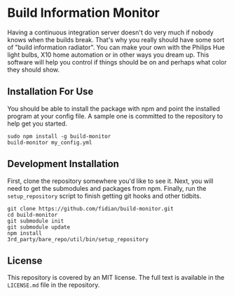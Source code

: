 Build Information Monitor
=========================

Having a continuous integration server doesn't do very much if nobody knows when the builds break.  That's why you really should have some sort of "build information radiator".  You can make your own with the Philips Hue light bulbs, X10 home automation or in other ways you dream up.  This software will help you control if things should be on and perhaps what color they should show.

Installation For Use
--------------------

You should be able to install the package with npm and point the installed program at your config file.  A sample one is committed to the repository to help get you started.

    sudo npm install -g build-monitor
	build-monitor my_config.yml

Development Installation
------------------------

First, clone the repository somewhere you'd like to see it.  Next, you will need to get the submodules and packages from npm.  Finally, run the `setup_repository` script to finish getting git hooks and other tidbits.

    git clone https://github.com/fidian/build-monitor.git
    cd build-monitor
    git submodule init
    git submodule update
    npm install
    3rd_party/bare_repo/util/bin/setup_repository

License
-------

This repository is covered by an MIT license.  The full text is available in the `LICENSE.md` file in the repository.
